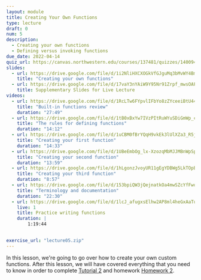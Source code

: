 ```yaml
---
layout: module
title: Creating Your Own Functions
type: lecture
draft: 0
num: 5
description:
  - Creating your own functions
  - Defining versus invoking functions
due_date: 2022-04-14
quiz_url: https://canvas.northwestern.edu/courses/137481/quizzes/140094
slides:
  - url: https://drive.google.com/file/d/1i2NliHXCXOGkVfGJguMq3bMvWY4Bmrgf/view?usp=sharing
    title: "Creating your own functions"
  - url: https://drive.google.com/file/d/17vaY3nYAiW9Y95Nr91Zrpf_mwsOAFoz3/view?usp=sharing
    title: Supplementary Slides for Live Lecture
videos:
  - url: https://drive.google.com/file/d/1RcLTw6FYpvlIFbYo8zZYceeiBtU44dZJ/view?usp=sharing
    title: "Built-in functions review"
    duration: "27:49"
  - url: https://drive.google.com/file/d/1tB0xBxYw7IVzPItRuWYuSDiGmWp_cY_p/view?usp=sharing
    title: "The rules for defining functions"
    duration: "14:12"
  - url: https://drive.google.com/file/d/1uCBM0fBrYQqH9vkEk3lUlXZa3_R5j8yK/view?usp=sharing
    title: "Creating your first function"
    duration: "14:33"
  - url: https://drive.google.com/file/d/1UBeEmbOg_lx-XzozqMbMJJMBnWpSpz8P/view?usp=sharing
    title: "Creating your second function"
    duration: "13:59"
  - url: https://drive.google.com/file/d/1hLgonzJvoyUR11gEgYDBWg5LkTOpB5O4/view?usp=sharing
    title: "Creating your third function"
    duration: "8:57"
  - url: https://drive.google.com/file/d/153bpiQW3jQejnatkOa4mwSZcYfFwoQu0/view?usp=sharing
    title: "Terminology and documentation"
    duration: "22:30"
  - url: https://drive.google.com/file/d/1lcJ_afugxsElhw2AP8ml4heGxAaTuzcF/view?usp=sharing
    live: 1
    title: Practice writing functions
    duration: |
        1:19:44
        

exercise_url: "lecture05.zip"
---
```


In this lesson, we're going to go over how to create your own custom functions. After this lesson, we will have covered everything that you need to know in order to complete [Tutorial 2](../assignments/tutorial02) and homework [Homework 2](../assignments/tutorial02).
